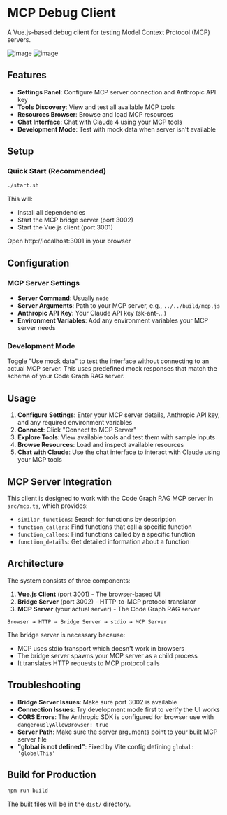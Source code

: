 # MCP Debug Client

A Vue.js-based debug client for testing Model Context Protocol (MCP) servers.

![image](https://github.com/user-attachments/assets/2313759c-e06d-4ed7-9b80-83445ce878e5)
![image](https://github.com/user-attachments/assets/66df9f8f-0fd2-4425-8151-d90c2233c627)


## Features

- **Settings Panel**: Configure MCP server connection and Anthropic API key
- **Tools Discovery**: View and test all available MCP tools
- **Resources Browser**: Browse and load MCP resources  
- **Chat Interface**: Chat with Claude 4 using your MCP tools
- **Development Mode**: Test with mock data when server isn't available

## Setup

### Quick Start (Recommended)
```bash
./start.sh
```

This will:
- Install all dependencies
- Start the MCP bridge server (port 3002)
- Start the Vue.js client (port 3001)

Open http://localhost:3001 in your browser

## Configuration

### MCP Server Settings
- **Server Command**: Usually `node` 
- **Server Arguments**: Path to your MCP server, e.g., `../../build/mcp.js`
- **Anthropic API Key**: Your Claude API key (sk-ant-...)
- **Environment Variables**: Add any environment variables your MCP server needs

### Development Mode
Toggle "Use mock data" to test the interface without connecting to an actual MCP server. This uses predefined mock responses that match the schema of your Code Graph RAG server.

## Usage

1. **Configure Settings**: Enter your MCP server details, Anthropic API key, and any required environment variables
2. **Connect**: Click "Connect to MCP Server" 
3. **Explore Tools**: View available tools and test them with sample inputs
4. **Browse Resources**: Load and inspect available resources
5. **Chat with Claude**: Use the chat interface to interact with Claude using your MCP tools

## MCP Server Integration

This client is designed to work with the Code Graph RAG MCP server in `src/mcp.ts`, which provides:

- `similar_functions`: Search for functions by description
- `function_callers`: Find functions that call a specific function  
- `function_callees`: Find functions called by a specific function
- `function_details`: Get detailed information about a function

## Architecture

The system consists of three components:

1. **Vue.js Client** (port 3001) - The browser-based UI
2. **Bridge Server** (port 3002) - HTTP-to-MCP protocol translator  
3. **MCP Server** (your actual server) - The Code Graph RAG server

```
Browser → HTTP → Bridge Server → stdio → MCP Server
```

The bridge server is necessary because:
- MCP uses stdio transport which doesn't work in browsers
- The bridge server spawns your MCP server as a child process
- It translates HTTP requests to MCP protocol calls

## Troubleshooting

- **Bridge Server Issues**: Make sure port 3002 is available
- **Connection Issues**: Try development mode first to verify the UI works
- **CORS Errors**: The Anthropic SDK is configured for browser use with `dangerouslyAllowBrowser: true`
- **Server Path**: Make sure the server arguments point to your built MCP server file
- **"global is not defined"**: Fixed by Vite config defining `global: 'globalThis'`

## Build for Production

```bash
npm run build
```

The built files will be in the `dist/` directory.
